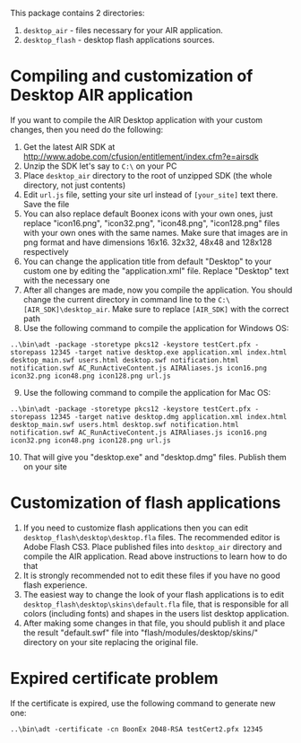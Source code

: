 This package contains 2 directories:

1. `desktop_air` - files necessary for your AIR application.
2. `desktop_flash` - desktop flash applications sources.

# Compiling and customization of Desktop AIR application

If you want to compile the AIR Desktop application with your custom changes, then you need do the following:

1. Get the latest AIR SDK at http://www.adobe.com/cfusion/entitlement/index.cfm?e=airsdk
2. Unzip the SDK let's say to `C:\` on your PC
3. Place `desktop_air` directory to the root of unzipped SDK (the whole directory, not just contents)
4. Edit `url.js` file, setting your site url instead of `[your_site]` text there. Save the file
5. You can also replace default Boonex icons with your own ones, just replace "icon16.png", "icon32.png", "icon48.png", "icon128.png" files with your own ones with the same names. Make sure that images are in png format and have dimensions 16x16. 32x32, 48x48 and 128x128 respectively
6. You can change the application title from default "Desktop" to your custom one by editing the "application.xml" file. Replace "Desktop" text with the necessary one
7. After all changes are made, now you compile the application. You should change the current directory in command line to the `C:\[AIR_SDK]\desktop_air`. Make sure to replace `[AIR_SDK]` with the correct path
8. Use the following command to compile the application for Windows OS:
```
..\bin\adt -package -storetype pkcs12 -keystore testCert.pfx -storepass 12345 -target native desktop.exe application.xml index.html desktop_main.swf users.html desktop.swf notification.html notification.swf AC_RunActiveContent.js AIRAliases.js icon16.png icon32.png icon48.png icon128.png url.js
```
9. Use the following command to compile the application for Mac OS:
```
..\bin\adt -package -storetype pkcs12 -keystore testCert.pfx -storepass 12345 -target native desktop.dmg application.xml index.html desktop_main.swf users.html desktop.swf notification.html notification.swf AC_RunActiveContent.js AIRAliases.js icon16.png icon32.png icon48.png icon128.png url.js
```
10. That will give you "desktop.exe" and "desktop.dmg" files. Publish them on your site

# Customization of flash applications
1. If you need to customize flash applications then you can edit `desktop_flash\desktop\desktop.fla` files. The recommended editor is Adobe Flash CS3. Place published files into `desktop_air` directory and compile the AIR application. Read above instructions to learn how to do that
2. It is strongly recommended not to edit these files if you have no good flash experience.
3. The easiest way to change the look of your flash applications is to edit `desktop_flash\desktop\skins\default.fla` file, that is responsible for all colors (including fonts) and shapes in the users list desktop application.
4. After making some changes in that file, you should publish it and place the result "default.swf" file into "flash/modules/desktop/skins/" directory on your site replacing the original file.

# Expired certificate problem

If the certificate is expired, use the following command to generate new one:
```
..\bin\adt -certificate -cn BoonEx 2048-RSA testCert2.pfx 12345
```
